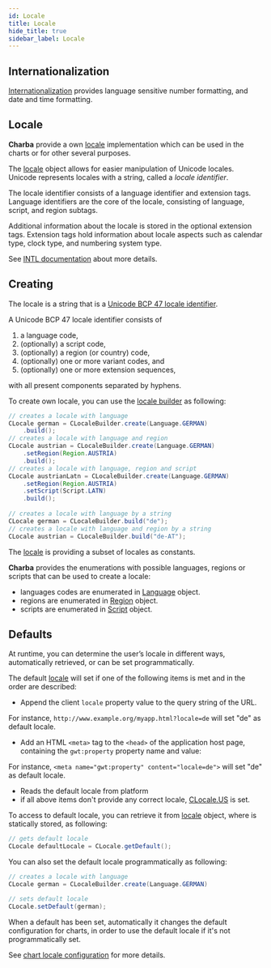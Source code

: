 ```yaml
---
id: Locale
title: Locale
hide_title: true
sidebar_label: Locale
---
```

## Internationalization

[Internationalization](https://developer.mozilla.org/en-US/docs/Web/JavaScript/Reference/Global_Objects/Intl) provides language sensitive number formatting, and date and time formatting.

## Locale

**Charba** provide a own [locale](https://pepstock-org.github.io/Charba/5.7/org/pepstock/charba/client/intl/CLocale.html) implementation which can be used in the charts or for other several purposes.
 
The [locale](https://pepstock-org.github.io/Charba/5.7/org/pepstock/charba/client/intl/CLocale.html) object allows for easier manipulation of Unicode locales. Unicode represents locales with a string, called a _locale identifier_. 

The locale identifier consists of a language identifier and extension tags. Language identifiers are the core of the locale, consisting of language, script, and region subtags. 

Additional information about the locale is stored in the optional extension tags. Extension tags hold information about locale aspects such as calendar type, clock type, and numbering system type.

See [INTL documentation](https://developer.mozilla.org/en-US/docs/Web/JavaScript/Reference/Global_Objects/Intl#locale_identification_and_negotiation) about more details.

## Creating

The locale is a string that is a [Unicode BCP 47 locale identifier](https://www.unicode.org/reports/tr35/tr35.html#BCP_47_Conformance).

A Unicode BCP 47 locale identifier consists of

  1. a language code,
  2. (optionally) a script code,
  3. (optionally) a region (or country) code,
  4. (optionally) one or more variant codes, and
  5. (optionally) one or more extension sequences,

with all present components separated by hyphens.

To create own locale, you can use the [locale builder](https://pepstock-org.github.io/Charba/5.7/org/pepstock/charba/client/intl/CLocaleBuilder.html) as following:

```java
// creates a locale with language
CLocale german = CLocaleBuilder.create(Language.GERMAN)
	.build();
// creates a locale with language and region
CLocale austrian = CLocaleBuilder.create(Language.GERMAN)
	.setRegion(Region.AUSTRIA)
	.build();
// creates a locale with language, region and script
CLocale austrianLatn = CLocaleBuilder.create(Language.GERMAN)
	.setRegion(Region.AUSTRIA)
	.setScript(Script.LATN)
	.build();
	
// creates a locale with language by a string
CLocale german = CLocaleBuilder.build("de");
// creates a locale with language and region by a string
CLocale austrian = CLocaleBuilder.build("de-AT");
```

The [locale](https://pepstock-org.github.io/Charba/5.7/org/pepstock/charba/client/intl/CLocale.html) is providing a subset of locales as constants.

**Charba** provides the enumerations with possible languages, regions or scripts that can be used to create a locale:

  * languages codes are enumerated in [Language](https://pepstock-org.github.io/Charba/5.7/org/pepstock/charba/client/intl/Language.html) object.
  * regions are enumerated in [Region](https://pepstock-org.github.io/Charba/5.7/org/pepstock/charba/client/intl/Region.html) object.
  * scripts are enumerated in [Script](https://pepstock-org.github.io/Charba/5.7/org/pepstock/charba/client/intl/Script.html) object.

## Defaults

At runtime, you can determine the user’s locale in different ways, automatically retrieved, or can be set programmatically.

The default [locale](https://pepstock-org.github.io/Charba/5.7/org/pepstock/charba/client/intl/CLocale.html) will set if one of the following items is met and in the order are described:

  * Append the client `locale` property value to the query string of the URL.

For instance, `http://www.example.org/myapp.html?locale=de` will set "de" as default locale.
  
  * Add an HTML `<meta>` tag to the `<head>` of the application host page, containing the `gwt:property` property name and value: 

For instance, `<meta name="gwt:property" content="locale=de">` will set "de" as default locale.

  * Reads the default locale from platform
  * if all above items don't provide any correct locale, [CLocale.US](https://pepstock-org.github.io/Charba/5.7/org/pepstock/charba/client/intl/CLocale.html) is set.

To access to default locale, you can retrieve it from [locale](https://pepstock-org.github.io/Charba/5.7/org/pepstock/charba/client/intl/CLocale.html) object, where is statically stored, as following: 

```java
// gets default locale
CLocale defaultLocale = CLocale.getDefault();
```

You can also set the default locale programmatically as following:

```java
// creates a locale with language
CLocale german = CLocaleBuilder.create(Language.GERMAN)

// sets default locale
CLocale.setDefault(german);
```

When a default has been set, automatically it changes the default configuration for charts, in order to use the default locale if it's not programmatically set.

See [chart locale configuration](../configuration/Commons#locale) for more details. 
